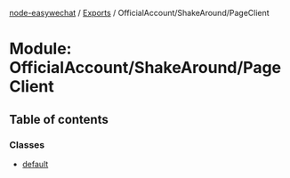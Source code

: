 [node-easywechat](../README.md) / [Exports](../modules.md) / OfficialAccount/ShakeAround/PageClient

# Module: OfficialAccount/ShakeAround/PageClient

## Table of contents

### Classes

- [default](../classes/OfficialAccount_ShakeAround_PageClient.default.md)
